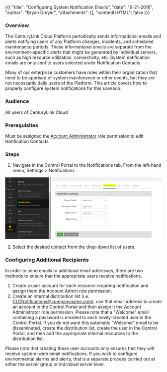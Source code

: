 {{{
  "title": "Configuring System Notification Emails",
  "date": "9-21-2016",
  "author": "Bryan Dreyer",
  "attachments": [],
  "contentIsHTML": false
}}}

### Overview

The CenturyLink Cloud Platform periodically sends informational emails and alerts notifying users of any Platform changes, incidents, and scheduled maintenance periods. These informational emails are separate from the environment-specific alerts that might be generated by individual servers, such as high resource utilization, connectivity, etc. System notification emails are only sent to users selected under Notification Contacts.

Many of our enterprise customers have roles within their organization that need to be apprised of system maintenance or other events, but they  are not necessarily daily users of the Platform. This article covers how to properly configure system notifications for this scenario.

### Audience

All users of CenturyLink Cloud

### Prerequisites

Must be assigned the [Account Administrator](//www.ctl.io/role-permissions-matrix) role permission to edit Notification Contacts

### Steps

1. Navigate in the Control Portal to the Notifications tab. From the left-hand menu, Settings > Notifications  

  ![Notification](../images/configuring-system-notification-emails1.PNG)

2. Select the desired contact from the drop-down list of users.

### Configuring Additional Recipients

In order to send emails to additional email addresses, there are two methods to ensure that the appropriate users receive notifications.

1. Create a user account for each resource requiring notification and assign them the Account Admin role permission.
2. Create an internal distribution list (i.e. CLCNotifications@companyname.com), use that email address to create an account in the Control Portal and then assign it the Account Administrator role permission. Please note that a "Welcome" email containing a password is emailed to each newly-created user in the Control Portal. If you do not want this automatic "Welcome" email to be disseminated, create the distribution list, create the user in the Control Portal, and then add the appropriate internal resources to the distribution list.

Please note that creating these user accounts only ensures that they will receive system-wide email notifications. If you wish to configure environmental alarms and alerts, that is a separate process carried out at either the server group or individual server level.
 
